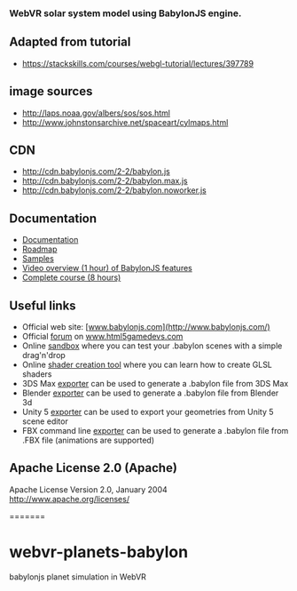 
### WebVR solar system model using BabylonJS engine.

## Adapted from tutorial
- https://stackskills.com/courses/webgl-tutorial/lectures/397789

## image sources
- http://laps.noaa.gov/albers/sos/sos.html
- http://www.johnstonsarchive.net/spaceart/cylmaps.html


## CDN
- http://cdn.babylonjs.com/2-2/babylon.js
- http://cdn.babylonjs.com/2-2/babylon.max.js
- http://cdn.babylonjs.com/2-2/babylon.noworker.js


## Documentation
- [Documentation](http://doc.babylonjs.com)
- [Roadmap](http://doc.babylonjs.com/generals/Roadmap)
- [Samples](https://github.com/BabylonJS/Samples)
- [Video overview (1 hour) of BabylonJS features](http://www.youtube.com/watch?v=z80TYMqsdEM)
- [Complete course (8 hours)](http://www.microsoftvirtualacademy.com/training-courses/introduction-to-webgl-3d-with-html5-and-babylon-js)

## Useful links

 - Official web site: [www.babylonjs.com](http://www.babylonjs.com/)
 - Official [forum](http://www.html5gamedevs.com/forum/16-babylonjs/) on www.html5gamedevs.com
 - Online [sandbox](http://www.babylonjs.com/sandbox) where you can test your .babylon scenes with a simple drag'n'drop
 - Online [shader creation tool](http://www.babylonjs.com/cyos/) where you can learn how to create GLSL shaders
 - 3DS Max [exporter](https://github.com/BabylonJS/Babylon.js/tree/master/Exporters/3ds%20Max) can be used to generate a .babylon file from 3DS Max
 - Blender [exporter](https://github.com/BabylonJS/Babylon.js/tree/master/Exporters/Blender) can be used to generate a .babylon file from Blender 3d
 - Unity 5 [exporter](https://github.com/BabylonJS/Babylon.js/tree/master/Exporters/Unity%205) can be used to export your geometries from Unity 5 scene editor
 - FBX command line [exporter](https://github.com/BabylonJS/Babylon.js/tree/master/Exporters/FBX) can be used to generate a .babylon file from .FBX file (animations are supported)

## Apache License 2.0 (Apache)

Apache License
Version 2.0, January 2004
http://www.apache.org/licenses/


=======
# webvr-planets-babylon
babylonjs planet simulation in WebVR
